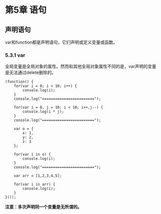 # 第5章 语句

## 声明语句

var和function都是声明语句，它们声明或定义变量或函数。

### 5.3.1 var

全局变量是全局对象的属性。然而和其他全局对象属性不同的是，var声明的变量是无法通过delete删除的。

    (function() {
        for(var i = 0; i < 10; i++) {
            console.log(i);
        }
        console.log("========================");

        for(var i = 0, j = 10; i < 10; i++,j--) {
            console.log(i * j);
        }
        console.log("========================");

        var o = {
            x: 1,
            y: 2,
            z: 3
        };

        for(var i in o) {
            console.log(i);
        }
        console.log("========================");

        var arr = [1,2,3,4,5];

        for(var i in arr) {
            console.log(i);
        }
    }());

<b>注意：多次声明同一个变量是无所谓的。</b>

















